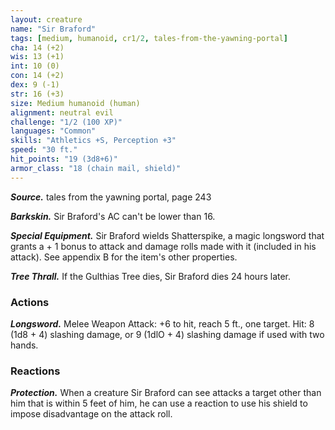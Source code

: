 ```yaml
---
layout: creature
name: "Sir Braford"
tags: [medium, humanoid, cr1/2, tales-from-the-yawning-portal]
cha: 14 (+2)
wis: 13 (+1)
int: 10 (0)
con: 14 (+2)
dex: 9 (-1)
str: 16 (+3)
size: Medium humanoid (human)
alignment: neutral evil
challenge: "1/2 (100 XP)"
languages: "Common"
skills: "Athletics +S, Perception +3"
speed: "30 ft."
hit_points: "19 (3d8+6)"
armor_class: "18 (chain mail, shield)"
---
```


***Source.*** tales from the yawning portal,  page 243

***Barkskin.*** Sir Braford's AC can't be lower than 16.

***Special Equipment.*** Sir Braford wields Shatterspike, a magic longsword that grants a + 1 bonus to attack and damage rolls made with it (included in his attack). See appendix B for the item's other properties.

***Tree Thrall.*** If the Gulthias Tree dies, Sir Braford dies 24 hours later.

### Actions

***Longsword.*** Melee Weapon Attack: +6 to hit, reach 5 ft., one target. Hit: 8 (1d8 + 4) slashing damage, or 9 (1dlO + 4) slashing damage if used with two hands.

### Reactions

***Protection.*** When a creature Sir Braford can see attacks a target other than him that is within 5 feet of him, he can use a reaction to use his shield to impose disadvantage on the attack roll.
